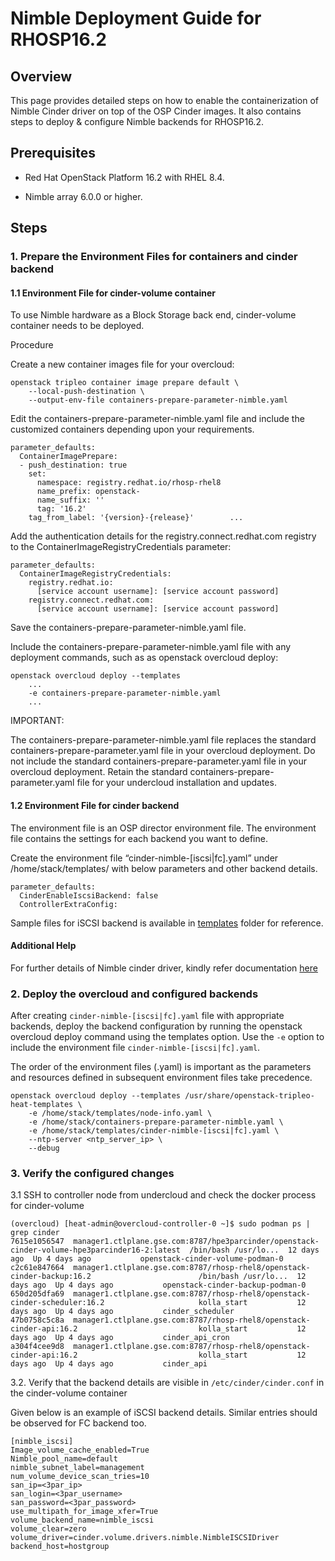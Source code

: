 # Nimble Deployment Guide for RHOSP16.2

## Overview

This page provides detailed steps on how to enable the containerization of Nimble Cinder driver on top of the OSP Cinder images.
It also contains steps to deploy & configure Nimble backends for RHOSP16.2.

## Prerequisites

* Red Hat OpenStack Platform 16.2 with RHEL 8.4.

* Nimble array 6.0.0 or higher.

## Steps

### 1.	Prepare the Environment Files for containers and cinder backend

#### 1.1 Environment File for cinder-volume container

To use Nimble hardware as a Block Storage back end, cinder-volume container needs to be deployed.

Procedure

Create a new container images file for your overcloud:

```
openstack tripleo container image prepare default \
    --local-push-destination \
    --output-env-file containers-prepare-parameter-nimble.yaml
```

Edit the containers-prepare-parameter-nimble.yaml file and include the customized containers depending upon your requirements.

```
parameter_defaults:
  ContainerImagePrepare:
  - push_destination: true
    set:
      namespace: registry.redhat.io/rhosp-rhel8
      name_prefix: openstack-
      name_suffix: ''
      tag: '16.2'
    tag_from_label: '{version}-{release}'        ...
```

Add the authentication details for the registry.connect.redhat.com registry to the ContainerImageRegistryCredentials parameter:

```
parameter_defaults:
  ContainerImageRegistryCredentials:
    registry.redhat.io:
      [service account username]: [service account password]
    registry.connect.redhat.com:
      [service account username]: [service account password]
```

Save the containers-prepare-parameter-nimble.yaml file.

Include the containers-prepare-parameter-nimble.yaml file with any deployment commands, such as as openstack overcloud deploy:

```
openstack overcloud deploy --templates
    ...
    -e containers-prepare-parameter-nimble.yaml
    ...
```

IMPORTANT:

The containers-prepare-parameter-nimble.yaml file replaces the standard containers-prepare-parameter.yaml file in your overcloud deployment. Do not include the standard containers-prepare-parameter.yaml file in your overcloud deployment. Retain the standard containers-prepare-parameter.yaml file for your undercloud installation and updates.



#### 1.2 Environment File for cinder backend

The environment file is an OSP director environment file. The environment file contains the settings for each backend you want to define.

Create the environment file “cinder-nimble-[iscsi|fc].yaml” under /home/stack/templates/ with below parameters and other backend details.

```
parameter_defaults:
  CinderEnableIscsiBackend: false
  ControllerExtraConfig:
```

Sample files for iSCSI backend is available in [templates](https://github.com/mohdadilntl/hpe-nimble-cinder-rhosp16.2/blob/master/templates) folder for reference.

#### Additional Help

For further details of Nimble cinder driver, kindly refer documentation [here](https://docs.openstack.org/cinder/latest/configuration/block-storage/drivers/nimble-volume-driver.html)


### 2.	Deploy the overcloud and configured backends

After creating ```cinder-nimble-[iscsi|fc].yaml``` file with appropriate backends, deploy the backend configuration by running the openstack overcloud deploy command using the templates option.
Use the ```-e``` option to include the environment file ```cinder-nimble-[iscsi|fc].yaml```.

The order of the environment files (.yaml) is important as the parameters and resources defined in subsequent environment files take precedence.

```
openstack overcloud deploy --templates /usr/share/openstack-tripleo-heat-templates \
    -e /home/stack/templates/node-info.yaml \
    -e /home/stack/containers-prepare-parameter-nimble.yaml \
    -e /home/stack/templates/cinder-nimble-[iscsi|fc].yaml \
    --ntp-server <ntp_server_ip> \
    --debug
```

### 3.	Verify the configured changes

3.1	SSH to controller node from undercloud and check the docker process for cinder-volume
```
(overcloud) [heat-admin@overcloud-controller-0 ~]$ sudo podman ps | grep cinder
7615e1056547  manager1.ctlplane.gse.com:8787/hpe3parcinder/openstack-cinder-volume-hpe3parcinder16-2:latest  /bin/bash /usr/lo...  12 days ago  Up 4 days ago           openstack-cinder-volume-podman-0
c2c61e847664  manager1.ctlplane.gse.com:8787/rhosp-rhel8/openstack-cinder-backup:16.2                        /bin/bash /usr/lo...  12 days ago  Up 4 days ago           openstack-cinder-backup-podman-0
650d205dfa69  manager1.ctlplane.gse.com:8787/rhosp-rhel8/openstack-cinder-scheduler:16.2                     kolla_start           12 days ago  Up 4 days ago           cinder_scheduler
47b0758c5c8a  manager1.ctlplane.gse.com:8787/rhosp-rhel8/openstack-cinder-api:16.2                           kolla_start           12 days ago  Up 4 days ago           cinder_api_cron
a304f4cee9d8  manager1.ctlplane.gse.com:8787/rhosp-rhel8/openstack-cinder-api:16.2                           kolla_start           12 days ago  Up 4 days ago           cinder_api
```

3.2.	Verify that the backend details are visible in ```/etc/cinder/cinder.conf``` in the cinder-volume container

Given below is an example of iSCSI backend details. Similar entries should be observed for FC backend too.

```
[nimble_iscsi]
Image_volume_cache_enabled=True
Nimble_pool_name=default
nimble_subnet_label=management
num_volume_device_scan_tries=10
san_ip=<3par_ip>
san_login=<3par_username>
san_password=<3par_password>
use_multipath_for_image_xfer=True
volume_backend_name=nimble_iscsi
volume_clear=zero
volume_driver=cinder.volume.drivers.nimble.NimbleISCSIDriver
backend_host=hostgroup
```
